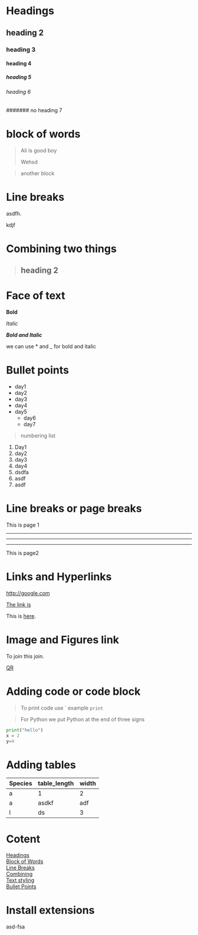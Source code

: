# Headings

## heading 2
### heading 3
#### heading 4
##### heading 5
###### heading 6
####### no heading 7

 # block of words
> Ali is good boy
> 
> Wehsd 

> another block

# Line breaks
asdfh.

kdjf

# Combining two things
> ## heading 2

# Face of text

**Bold**

*Italic*

***Bold and Italic***

we can use * and _ for bold and italic

# Bullet points
- day1
- day2
- day3
- day4
- day5
    - day6
    - day7
>numbering list
1. Day1
2. day2
3. day3
4. day4
5. dsdfa
6. asdf
7. asdf


# Line breaks or page breaks

This is page 1

---
___
***

This is page2

# Links and Hyperlinks
<http://google.com>

[The link is](http://google.com)

[Google]: http://google.com

This is [here][Google].

# Image and Figures link

To join this join. 

[QR](pic.jpg)

[//]: # (This is a comment)
[//]: # (Comments)

# Adding code or code block

> To print code use \` example `print` 

> For Python we put Python at the end of three signs
```python
print("hello")
x = 2
y=4
```

# Adding tables

| Species | table_length | width |
|---------|--------------|-------|
| a       | 1            | 2     |
| a       | asdkf        | adf   | 
| l       | ds           | 3     ||

# Cotent
[Headings](#headings)\
[Block of Words](#block-of-words)\
[Line Breaks](#line-breaks)\
[Combining](#combining-two-things)\
[Text styling](#face-of-text)\
[Bullet Points](#bullet-points)

# Install extensions

asd-fsa

